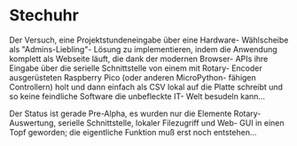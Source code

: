 # Stechuhr

Der Versuch, eine Projektstundeneingabe über eine Hardware- Wählscheibe als "Admins-Liebling"- Lösung zu implementieren, indem die Anwendung komplett als Webseite läuft, die dank der modernen Browser- APIs ihre Eingabe über die serielle Schnittstelle von einem mit Rotary- Encoder ausgerüsteten Raspberry Pico (oder anderen MicroPython- fähigen Controllern) holt und dann einfach als CSV lokal auf die Platte schreibt und so keine feindliche Software die unbefleckte IT- Welt besudeln kann...

Der Status ist gerade Pre-Alpha, es wurden nur die Elemente Rotary-Auswertung, serielle Schnittstelle, lokaler Filezugriff und Web- GUI in einen Topf geworden; die eigentliche Funktion muß erst noch entstehen...
